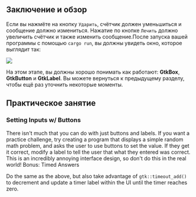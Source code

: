 ## Заключение и обзор

Если вы нажмёте на кнопку `Ударить`, счётчик должен уменьшиться и сообщение должно измениться. Нажатие по кнопке `Лечить` должно  увеличить счётчик и также изменить сообщение.После запуска вашей программы с помощью `cargo run`, вы должны увидеть окно, которое выглядит так:

<img src="img/3/btn_boxer.png" />

На этом этапе, вы должны хорошо понимать как работают: **GtkBox**, **GtkButton** и **GtkLabel**. Вы можете вернуться к предыдущему разделу, чтобы ещё раз уточнить некоторые моменты.

## Практическое занятие
### Setting Inputs w/ Buttons

There isn't much that you can do with just buttons and labels. If you want a practice challenge, try creating a program that displays a simple random math problem, and asks the user to use buttons to set the value. If they get it correct, modify a label to tell the user that what they entered was correct. This is an incredibly annoying interface design, so don't do this in the real world!
Bonus: Timed Answers

Do the same as the above, but also take advantage of `gtk::timeout_add()` to decrement and update a timer label within the UI until the timer reaches zero.